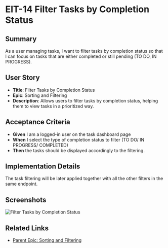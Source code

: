 # EIT-14 Filter Tasks by Completion Status

## Summary
As a user managing tasks, I want to filter tasks by completion status so that I can focus on tasks that are either completed or still pending (TO DO, IN PROGRESS).

## User Story
- **Title**: Filter Tasks by Completion Status
- **Epic**: Sorting and Filtering
- **Description**: Allows users to filter tasks by completion status, helping them to view tasks in a prioritized way.

## Acceptance Criteria
- **Given** I am a logged-in user on the task dashboard page
- **When** I select the type of completion status to filter (TO DO/ IN PROGRESS/ COMPLETED)
- **Then** the tasks should be displayed accordingly to the filtering. 

## Implementation Details
The task filtering will be later applied together with all the other filters in the same endpoint.

## Screenshots
![Filter Tasks by Completion Status](./screenshots/set-deadlines.png)

## Related Links
- [Parent Epic: Sorting and Filtering](../README.md)
